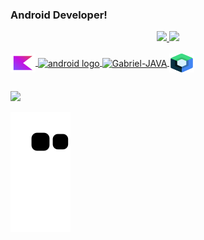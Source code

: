 ### Android Developer! 

<div align="center">
  <a href="https://github.com/ggggabriell">
  <img height="180em" src="https://github-readme-stats.vercel.app/api?username=ggggabriell&show_icons=true&theme=dark&include_all_commits=true&count_private=true"/>
  <img height="180em" src="https://github-readme-stats.vercel.app/api/top-langs/?username=ggggabriell&layout=compact&langs_count=7&theme=dark"/>
</div>

<div style="display: inline_block"><br>
  <img align="center" height="30" width="40"src="https://github.com/devicons/devicon/blob/v2.16.0/icons/kotlin/kotlin-original.svg" alt="android logo"  />
  <img align="center" height="30" width="40"src="https://cdn.jsdelivr.net/gh/devicons/devicon/icons/android/android-plain.svg" alt="android logo"  />
  <img align="center" alt="Gabriel-JAVA" height="30" width="40" src="https://cdn.jsdelivr.net/gh/devicons/devicon/icons/java/java-original.svg">
 <img align="center" alt="Gabriel-JAVA" height="30" width="40" src="https://github.com/devicons/devicon/blob/v2.16.0/icons/jetpackcompose/jetpackcompose-original.svg">
</div>
  
  ##
  
 <div> 
    <a href="https://www.linkedin.com/in/gabriel-santos-farias/" target="_blank"><img src="https://img.shields.io/badge/-LinkedIn-%230077B5?style=for-the-badge&logo=linkedin&logoColor=white" target="_blank"></a> 
 
  ![Snake animation](https://github.com/ggggabriell/ggggabriell/blob/output/github-contribution-grid-snake.svg)
 
</div>
 
